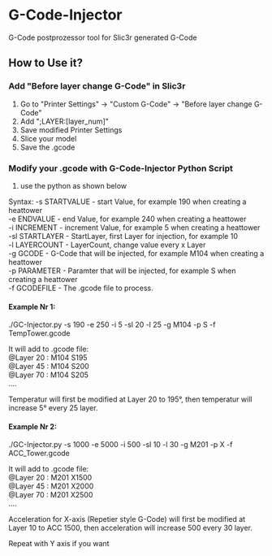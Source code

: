 # G-Code-Injector
G-Code postprozessor tool for Slic3r generated G-Code

## How to Use it?

### Add "Before layer change G-Code" in Slic3r
1. Go to "Printer Settings" -> "Custom G-Code" -> "Before layer change G-Code"
2. Add ";LAYER:[layer_num]"
3. Save modified Printer Settings
4. Slice your model
5. Save the .gcode

### Modify your .gcode with G-Code-Injector Python Script
1. use the python as shown below

Syntax:
  -s   STARTVALUE  -  start Value, for example 190 when creating a heattower  
  -e   ENDVALUE    -  end Value, for example 240 when creating a heattower  
  -i   INCREMENT   -  increment Value, for example 5 when creating a heattower  
  -sl  STARTLAYER  -  StartLayer, first Layer for injection, for example 10  
  -l   LAYERCOUNT  -  LayerCount, change value every x Layer  
  -g   GCODE       -  G-Code that will be injected, for example M104 when creating a heattower  
  -p   PARAMETER   -  Paramter that will be injected, for example S when creating a heattower  
  -f   GCODEFILE   -  The .gcode file to process.  
  


#### Example Nr 1:
./GC-Injector.py -s 190 -e 250 -i 5 -sl 20 -l 25 -g M104 -p S -f TempTower.gcode

It will add to .gcode file:  
@Layer 20 : M104 S195  
@Layer 45 : M104 S200  
@Layer 70 : M104 S205  
....  

Temperatur will first be modified at Layer 20 to 195°, then temperatur will increase 5° every 25 layer.

#### Example Nr 2:
./GC-Injector.py -s 1000 -e 5000 -i 500 -sl 10 -l 30 -g M201 -p X -f ACC_Tower.gcode

It will add to .gcode file:  
@Layer 20 : M201 X1500  
@Layer 45 : M201 X2000  
@Layer 70 : M201 X2500  
....

Acceleration for X-axis (Repetier style G-Code) will first be modified at Layer 10 to ACC 1500, then acceleration will increase 500 every 30 layer.

Repeat with Y axis if you want
